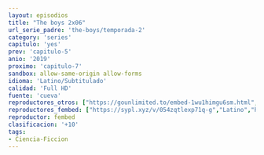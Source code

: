```yaml
---
layout: episodios
title: "The boys 2x06"
url_serie_padre: 'the-boys/temporada-2'
category: 'series'
capitulo: 'yes'
prev: 'capitulo-5'
anio: '2019'
proximo: 'capitulo-7'
sandbox: allow-same-origin allow-forms
idioma: 'Latino/Subtitulado'
calidad: 'Full HD'
fuente: 'cueva'
reproductores_otros: ["https://gounlimited.to/embed-1wu1himgu6sm.html","Latino"]
reproductores_fembed: ["https://sypl.xyz/v/054zqtlexp71q-g","Latino","https://www.fembed.com/v/1y1x2hjrq5dz153","Latino","https://feurl.com/v/ry3m-hedw-p8ydn","Latino","https://feurl.com/v/nyxj5i23602xd86","Latino","https://www.fembed.com/v/wg8pybnmqjwrnx0","Subtitulado","https://feurl.com/v/z71rytjl-6212dn","Subtitulado"]
reproductor: fembed
clasificacion: '+10'
tags:
- Ciencia-Ficcion
---
```












